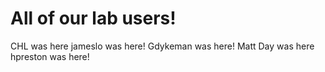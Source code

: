 # All of our lab users!
CHL was here
jameslo was here!
Gdykeman was here!
Matt Day was here
hpreston was here!
